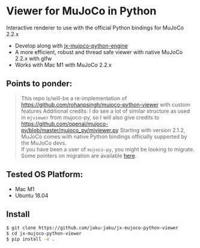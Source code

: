 # Viewer for MuJoCo in Python

Interactive renderer to use with the official Python bindings for MuJoCo 2.2.x

+ Develop along with [jx-mujoco-python-engine](https://github.com/jaku-jaku/jx-mujoco-python-engine)
+ A more efficient, robust and thread safe viewer with native MuJoCo 2.2.x with glfw
+ Works with Mac M1 with MuJoCo 2.2.x
## Points to ponder:
> This repo is/will-be a re-implementation of https://github.com/rohanpsingh/mujoco-python-viewer with custom features
> Additional credits: I do see a lot of similar structure as used in `mjviewer` from mujoco-py, so I will also give credits to https://github.com/openai/mujoco-py/blob/master/mujoco_py/mjviewer.py
> Starting with version 2.1.2, MuJoCo comes with native Python bindings officially supported by the MuJoCo devs.  
> If you have been a user of `mujoco-py`, you might be looking to migrate.  
> Some pointers on migration are available [here](https://mujoco.readthedocs.io/en/latest/python.html#migration-notes-for-mujoco-py).

## Tested OS Platform:
- Mac M1
- Ubuntu 18.04

## Install
```sh
$ git clone https://github.com/jaku-jaku/jx-mujoco-python-viewer
$ cd jx-mujoco-python-viewer
$ pip install -e .
```
